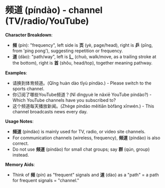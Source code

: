 # **频道 (píndào) - channel (TV/radio/YouTube)**

**Character Breakdown**:  
- **频** (pín): "frequency", left side is **页** (yè, page/head), right is **乒** (pīng, from 'ping pong'), suggesting repetition or frequency.  
- **道** (dào): "path/way", left is **辶** (chuò, walk/move, as a trailing stroke at the bottom), right is **首** (shǒu, head/top), together meaning pathway.

**Examples**:  
- 请换到体育频道。(Qǐng huàn dào tǐyù píndào.) - Please switch to the sports channel.  
- 你订阅了哪些YouTube频道？(Nǐ dìngyuè le nǎxiē YouTube píndào?) - Which YouTube channels have you subscribed to?  
- 这个频道每天播放新闻。(Zhège píndào měitiān bòfàng xīnwén.) - This channel broadcasts news every day.

**Usage Notes**:  
- **频道** (píndào) is mainly used for TV, radio, or video site channels.  
- For communication channels (wireless, frequency), **频道** (píndào) is also correct.  
- Do not use **频道** (píndào) for small chat groups; say **群** (qún, group) instead.

**Memory Aids**:  
- Think of **频** (pín) as "frequent" signals and **道** (dào) as a "path" = a path for frequent signals = "channel."